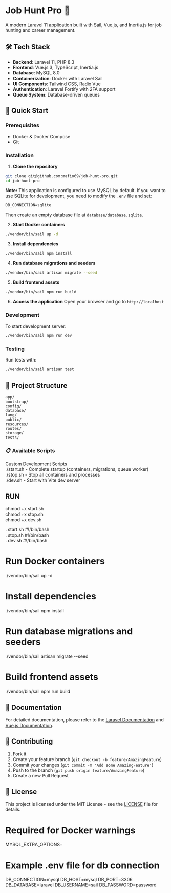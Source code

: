 
# Job Hunt Pro 🚀

A modern Laravel 11 application built with Sail, Vue.js, and Inertia.js for job hunting and career management.

## 🛠️ Tech Stack

- **Backend**: Laravel 11, PHP 8.3
- **Frontend**: Vue.js 3, TypeScript, Inertia.js
- **Database**: MySQL 8.0
- **Containerization**: Docker with Laravel Sail
- **UI Components**: Tailwind CSS, Radix Vue
- **Authentication**: Laravel Fortify with 2FA support
- **Queue System**: Database-driven queues

## 🚀 Quick Start

### Prerequisites

- Docker & Docker Compose
- Git

### Installation

1. **Clone the repository**
```bash
git clone git@github.com:mafio69/job-hunt-pro.git
cd job-hunt-pro
```

**Note:** This application is configured to use MySQL by default. If you want to use SQLite for development, you need to modify the `.env` file and set:
```
DB_CONNECTION=sqlite
```
Then create an empty database file at `database/database.sqlite`.

2. **Start Docker containers**
```bash
./vendor/bin/sail up -d
```

3. **Install dependencies**
```bash
./vendor/bin/sail npm install
```

4. **Run database migrations and seeders**
```bash
./vendor/bin/sail artisan migrate --seed
```

5. **Build frontend assets**
```bash
./vendor/bin/sail npm run build
```

6. **Access the application**
   Open your browser and go to `http://localhost`

### Development

To start development server:
```bash
./vendor/bin/sail npm run dev
```

### Testing

Run tests with:
```bash
./vendor/bin/sail artisan test
```

## 📁 Project Structure

```
app/
bootstrap/
config/
database/
lang/
public/
resources/
routes/
storage/
tests/
```
### 📋 Available Scripts
Custom Development Scripts  
./start.sh - Complete startup (containers, migrations, queue worker)  
./stop.sh - Stop all containers and processes    
./dev.sh - Start with Vite dev server

## RUN
chmod +x start.sh  
chmod +x stop.sh  
chmod +x dev.sh

. start.sh #!/bin/bash  
. stop.sh #!/bin/bash  
. dev.sh #!/bin/bash

# Run Docker containers
./vendor/bin/sail up -d

# Install dependencies
./vendor/bin/sail npm install

# Run database migrations and seeders
./vendor/bin/sail artisan migrate --seed

# Build frontend assets
./vendor/bin/sail npm run build
## 📖 Documentation

For detailed documentation, please refer to the [Laravel Documentation](https://laravel.com/docs) and [Vue.js Documentation](https://vuejs.org/).

## 🤝 Contributing

1. Fork it
2. Create your feature branch (`git checkout -b feature/AmazingFeature`)
3. Commit your changes (`git commit -m 'Add some AmazingFeature'`)
4. Push to the branch (`git push origin feature/AmazingFeature`)
5. Create a new Pull Request

## 📄 License

This project is licensed under the MIT License - see the [LICENSE](LICENSE) file for details.

# Required for Docker warnings
MYSQL_EXTRA_OPTIONS=
# Example .env file for db connection
DB_CONNECTION=mysql
DB_HOST=mysql
DB_PORT=3306
DB_DATABASE=laravel
DB_USERNAME=sail
DB_PASSWORD=password
